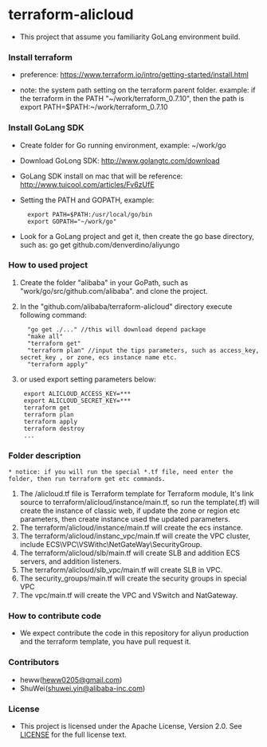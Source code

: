 # terraform-alicloud

* This project that assume you familiarity GoLang environment build.

### Install terraform
* preference: https://www.terraform.io/intro/getting-started/install.html
		
* note: the system path setting on the terraform parent folder. example: if the terraform in the PATH "~/work/terraform_0.7.10", then the path is export PATH=$PATH:~/work/terraform_0.7.10

### Install GoLang SDK
* Create folder for Go running environment, example: ~/work/go
* Download GoLong SDK: http://www.golangtc.com/download 
* GoLang SDK install on mac that will be reference: http://www.tuicool.com/articles/Fv6zUfE
* Setting the PATH and GOPATH, example: 
		
		export PATH=$PATH:/usr/local/go/bin
		export GOPATH="~/work/go"

* Look for a GoLang project and get it, then create the go base directory, such as: go get github.com/denverdino/aliyungo

### How to used project
1. Create the folder "alibaba" in your GoPath, such as "work/go/src/github.com/alibaba". and clone the project.
2. In the "github.com/alibaba/terraform-alicloud" directory execute following command:
		
		 "go get ./..." //this will download depend package
		 "make all"
		 "terraform get"
		 "terraform plan" //input the tips parameters, such as access_key, secret_key , or zone, ecs instance name etc.
		 "terraform apply"
		 
3. or used export setting parameters below:

		export ALICLOUD_ACCESS_KEY=*** 
		export ALICLOUD_SECRET_KEY=***
		terraform get
		terraform plan
		terraform apply
		terraform destroy
		...

### Folder description

	* notice: if you will run the special *.tf file, need enter the folder, then run terraform get etc commands.


1. The /alicloud.tf file is Terraform template for Terraform module, It's link source to terraform/alicloud/instance/main.tf, so run the template(.tf) will create the instance of classic web, if update the zone or region etc parameters, then create instance used the updated parameters.
2. The terraform/alicloud/instance/main.tf will create the ecs instance.
3. The terraform/alicloud/instanc_vpc/main.tf will create the VPC cluster, include ECS\VPC\VSWithc\NetGateWay\SecurityGroup.
4. The terraform/alicloud/slb/main.tf will create SLB and addition ECS servers, and addition listeners.
5. The terraform/alicloud/slb_vpc/main.tf will create SLB in VPC.
6. The security_groups/main.tf will create the security groups in special VPC
7. The vpc/main.tf will create the VPC and VSwitch and NatGateway.


### How to contribute code
* We expect contribute the code in this repository for aliyun production and the terraform template, you have pull request it.

### Contributors
* heww(heww0205@gmail.com)
* ShuWei(shuwei.yin@alibaba-inc.com)

### License
* This project is licensed under the Apache License, Version 2.0. See [LICENSE](https://github.com/denverdino/aliyungo/blob/master/LICENSE.txt) for the full license text.